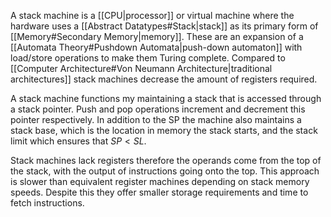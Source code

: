 A stack machine is a [[CPU|processor]] or virtual machine where the hardware uses a [[Abstract Datatypes#Stack|stack]] as its primary form of [[Memory#Secondary Memory|memory]]. These are an expansion of a [[Automata Theory#Pushdown Automata|push-down automaton]] with load/store operations to make them Turing complete. Compared to [[Computer Architecture#Von Neumann Architecture|traditional architectures]] stack machines decrease the amount of registers required.

A stack machine functions my maintaining a stack that is accessed through a stack pointer. Push and pop operations increment and decrement this pointer respectively. In addition to the SP the machine also maintains a stack base, which is the location in memory the stack starts, and the stack limit which ensures that $SP<SL$.

Stack machines lack registers therefore the operands come from the top of the stack, with the output of instructions going onto the top. This approach is slower than equivalent register machines depending on stack memory speeds. Despite this they offer smaller storage requirements and time to fetch instructions.
